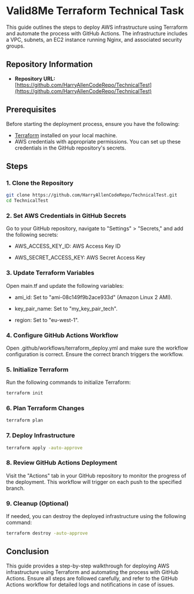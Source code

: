 # Valid8Me Terraform Technical Task 

This guide outlines the steps to deploy AWS infrastructure using Terraform and automate the process with GitHub Actions. The infrastructure includes a VPC, subnets, an EC2 instance running Nginx, and associated security groups.

## Repository Information

- **Repository URL:** [https://github.com/HarryAllenCodeRepo/TechnicalTest](https://github.com/HarryAllenCodeRepo/TechnicalTest)

## Prerequisites

Before starting the deployment process, ensure you have the following:

- [Terraform](https://www.terraform.io/downloads.html) installed on your local machine.
- AWS credentials with appropriate permissions. You can set up these credentials in the GitHub repository's secrets.

## Steps

### 1. Clone the Repository

```bash
git clone https://github.com/HarryAllenCodeRepo/TechnicalTest.git
cd TechnicalTest
```
### 2. Set AWS Credentials in GitHub Secrets
Go to your GitHub repository, navigate to "Settings" > "Secrets," and add the following secrets:

- AWS_ACCESS_KEY_ID: AWS Access Key ID

- AWS_SECRET_ACCESS_KEY: AWS Secret Access Key

### 3. Update Terraform Variables
Open main.tf and update the following variables:

- ami_id: Set to "ami-08c149f9b2ace933d" (Amazon Linux 2 AMI).

- key_pair_name: Set to "my_key_pair_tech".

- region: Set to "eu-west-1".

### 4. Configure GitHub Actions Workflow
Open .github/workflows/terraform_deploy.yml and make sure the workflow configuration is correct. Ensure the correct branch triggers the workflow.

### 5. Initialize Terraform
Run the following commands to initialize Terraform:

```bash
terraform init
```

### 6. Plan Terraform Changes

```bash
terraform plan
```

### 7. Deploy Infrastructure

```bash
terraform apply -auto-approve
```

### 8. Review GitHub Actions Deployment
Visit the "Actions" tab in your GitHub repository to monitor the progress of the deployment. This workflow will trigger on each push to the specified branch.

### 9. Cleanup (Optional)
If needed, you can destroy the deployed infrastructure using the following command:

```bash
terraform destroy -auto-approve
```
## Conclusion
This guide provides a step-by-step walkthrough for deploying AWS infrastructure using Terraform and automating the process with GitHub Actions. Ensure all steps are followed carefully, and refer to the GitHub Actions workflow for detailed logs and notifications in case of issues.

